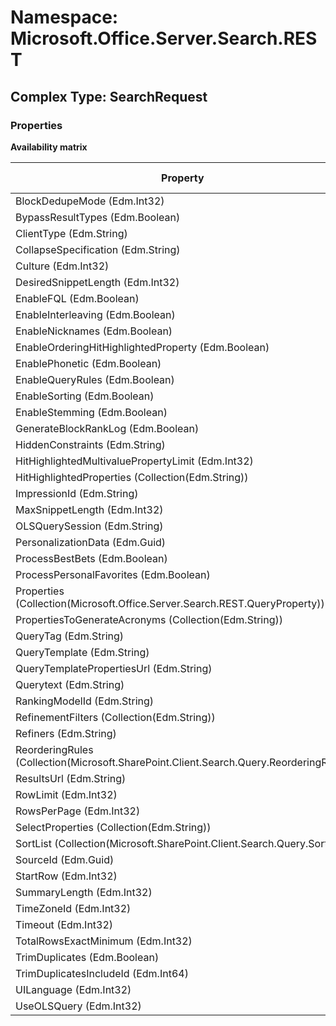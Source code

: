 # Namespace: Microsoft.Office.Server.Search.REST

## Complex Type: SearchRequest

### Properties

**Availability matrix**

Property | SPO | SP 2019 | SP 2016 | SP 2013
----------|:---:|:-------:|:-------:|:-------
BlockDedupeMode (Edm.Int32) | ✅ | ✅ | ✅ | ✅
BypassResultTypes (Edm.Boolean) | ✅ | ✅ | ✅ | ✅
ClientType (Edm.String) | ✅ | ✅ | ✅ | ✅
CollapseSpecification (Edm.String) | ✅ | ✅ | ✅ | ✅
Culture (Edm.Int32) | ✅ | ✅ | ✅ | ✅
DesiredSnippetLength (Edm.Int32) | ✅ | ✅ | ✅ | ✅
EnableFQL (Edm.Boolean) | ✅ | ✅ | ✅ | ✅
EnableInterleaving (Edm.Boolean) | ✅ | ✅ | ✅ | ✅
EnableNicknames (Edm.Boolean) | ✅ | ✅ | ✅ | ✅
EnableOrderingHitHighlightedProperty (Edm.Boolean) | ✅ | ✅ | ✅ | ✅
EnablePhonetic (Edm.Boolean) | ✅ | ✅ | ✅ | ✅
EnableQueryRules (Edm.Boolean) | ✅ | ✅ | ✅ | ✅
EnableSorting (Edm.Boolean) | ✅ | ✅ | ✅ | ✅
EnableStemming (Edm.Boolean) | ✅ | ✅ | ✅ | ✅
GenerateBlockRankLog (Edm.Boolean) | ✅ | ✅ | ✅ | ✅
HiddenConstraints (Edm.String) | ✅ | ✅ | ✅ | ✅
HitHighlightedMultivaluePropertyLimit (Edm.Int32) | ✅ | ✅ | ✅ | ✅
HitHighlightedProperties (Collection(Edm.String)) | ✅ | ✅ | ✅ | ✅
ImpressionId (Edm.String) | ✅ | ✅ | ✅ | ✅
MaxSnippetLength (Edm.Int32) | ✅ | ✅ | ✅ | ✅
OLSQuerySession (Edm.String) | ✅ | ✅ | ❌ | ❌
PersonalizationData (Edm.Guid) | ✅ | ✅ | ✅ | ✅
ProcessBestBets (Edm.Boolean) | ✅ | ✅ | ✅ | ✅
ProcessPersonalFavorites (Edm.Boolean) | ✅ | ✅ | ✅ | ✅
Properties (Collection(Microsoft.Office.Server.Search.REST.QueryProperty)) | ✅ | ✅ | ✅ | ✅
PropertiesToGenerateAcronyms (Collection(Edm.String)) | ✅ | ❌ | ❌ | ❌
QueryTag (Edm.String) | ✅ | ✅ | ✅ | ✅
QueryTemplate (Edm.String) | ✅ | ✅ | ✅ | ✅
QueryTemplatePropertiesUrl (Edm.String) | ✅ | ✅ | ✅ | ✅
Querytext (Edm.String) | ✅ | ✅ | ✅ | ✅
RankingModelId (Edm.String) | ✅ | ✅ | ✅ | ✅
RefinementFilters (Collection(Edm.String)) | ✅ | ✅ | ✅ | ✅
Refiners (Edm.String) | ✅ | ✅ | ✅ | ✅
ReorderingRules (Collection(Microsoft.SharePoint.Client.Search.Query.ReorderingRule)) | ✅ | ✅ | ✅ | ✅
ResultsUrl (Edm.String) | ✅ | ✅ | ✅ | ✅
RowLimit (Edm.Int32) | ✅ | ✅ | ✅ | ✅
RowsPerPage (Edm.Int32) | ✅ | ✅ | ✅ | ✅
SelectProperties (Collection(Edm.String)) | ✅ | ✅ | ✅ | ✅
SortList (Collection(Microsoft.SharePoint.Client.Search.Query.Sort)) | ✅ | ✅ | ✅ | ✅
SourceId (Edm.Guid) | ✅ | ✅ | ✅ | ✅
StartRow (Edm.Int32) | ✅ | ✅ | ✅ | ✅
SummaryLength (Edm.Int32) | ✅ | ✅ | ✅ | ✅
TimeZoneId (Edm.Int32) | ✅ | ✅ | ✅ | ✅
Timeout (Edm.Int32) | ✅ | ✅ | ✅ | ✅
TotalRowsExactMinimum (Edm.Int32) | ✅ | ✅ | ✅ | ✅
TrimDuplicates (Edm.Boolean) | ✅ | ✅ | ✅ | ✅
TrimDuplicatesIncludeId (Edm.Int64) | ✅ | ✅ | ✅ | ✅
UILanguage (Edm.Int32) | ✅ | ✅ | ✅ | ✅
UseOLSQuery (Edm.Int32) | ✅ | ✅ | ❌ | ❌
